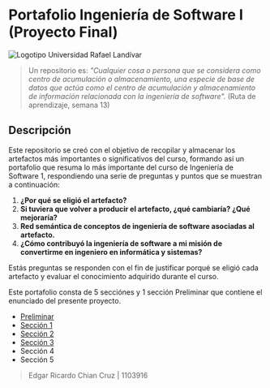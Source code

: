 # Portafolio Ingeniería de Software I (Proyecto Final)

![Logotipo Universidad Rafael Landívar](https://consystec-dev.com/TEMPORAL/URL/logourl.png)

>Un repositorio es: *"Cualquier cosa o persona que se considera como centro de acumulación o almacenamiento, una especie de base de datos que actúa como el centro de acumulación y almacenamiento de información relacionada con la ingeniería de software".* (Ruta de aprendizaje, semana 13)

## Descripción

Este repositorio se creó con el objetivo de recopilar y almacenar los artefactos más importantes o significativos del curso, formando así un portafolio que resuma lo más importante del curso de Ingeniería de Software 1, respondiendo una serie de preguntas y puntos que se muestran a continuación:

1. **¿Por qué se eligió el artefacto?**
2. **Si tuviera que volver a producir el artefacto, ¿qué cambiaría? ¿Qué mejoraría?**
3. **Red semántica de conceptos de ingeniería de software asociadas al artefacto.**
4. **¿Cómo contribuyó la ingeniería de software a mi misión de convertirme en ingeniero en informática y sistemas?**

Estás preguntas se responden con el fin de justificar porqué se eligió cada artefacto y evaluar el conocimiento adquirido durante el curso.

Este portafolio consta de 5 secciónes y 1 sección Preliminar que contiene el enunciado del presente proyecto.

- [Preliminar](https://github.com/ricardochianc/Portafolio_IngSoftware/tree/main/preliminar)
- [Sección 1](https://github.com/ricardochianc/Portafolio_IngSoftware/tree/main/Seccion1)
- [Sección 2](https://github.com/ricardochianc/Portafolio_IngSoftware/tree/main/Seccion2)
- [Sección 3](https://github.com/ricardochianc/Portafolio_IngSoftware/tree/main/Seccion3)
- Sección 4
- Sección 5

>Edgar Ricardo Chian Cruz | 1103916
